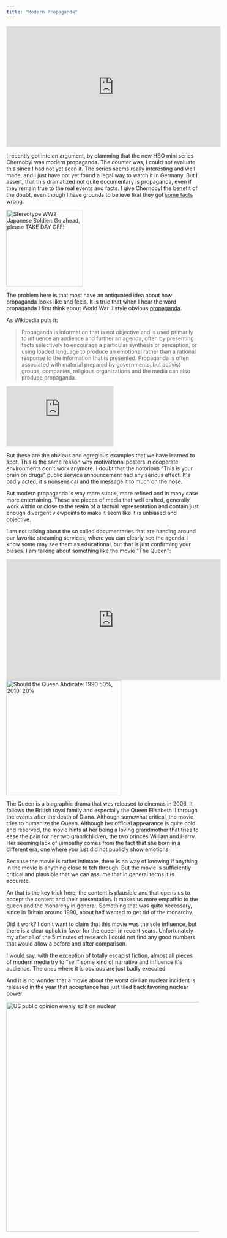 ```yaml
---
title: "Modern Propaganda"
---
```


<div class="center">
<iframe width="560" height="315" src="https://www.youtube-nocookie.com/embed/s9APLXM9Ei8" frameborder="0" allow="accelerometer; autoplay; encrypted-media; gyroscope; picture-in-picture" allowfullscreen></iframe>
</div>

I recently got into an argument, by clamming that the new HBO mini series 
Chernobyl was modern propaganda. The counter was, I could not evaluate this
since I had not yet seen it. The series seems really interesting and well made,
and I just have not yet found a legal way to watch it in Germany.
But I assert, that this dramatized not quite documentary is propaganda, even 
if they remain true to the real events and facts. I give Chernobyl the benefit 
of the doubt, even though I have grounds to believe that they 
got [some facts wrong][1]. 

<!--more-->

<div class="pull-right">
<img src="https://upload.wikimedia.org/wikipedia/commons/a/a2/AntiJapanesePropagandaTakeDayOff.png" alt="Stereotype WW2 Japanese Soldier: Go ahead, please TAKE DAY OFF!" title="All it took to win the war was turning up at work." width="200" />
</div>

The problem here is that most have an antiquated idea about how propaganda
looks like and feels. It is true that when I hear the word propaganda I first 
think about World War II style obvious [propaganda][4]. 

As Wikipedia puts it:

> Propaganda is information that is not objective and is used primarily to 
> influence an audience and further an agenda, often by presenting facts 
> selectively to encourage a particular synthesis or perception, or using 
> loaded language to produce an emotional rather than a rational response to 
> the information that is presented. Propaganda is often associated with 
> material prepared by governments, but activist groups, companies, religious 
> organizations and the media can also produce propaganda.

<div class="pull-left">
<iframe width="280" height="158" src="https://www.youtube-nocookie.com/embed/GOnENVylxPI" frameborder="0" allow="accelerometer; autoplay; encrypted-media; gyroscope; picture-in-picture" allowfullscreen></iframe>
</div>

But these are the obvious and egregious examples that we have learned to spot. 
This is the same reason why motivational posters in cooperate environments
don't work anymore. I doubt that the notorious "This is your brain on drugs" 
public service announcement had any serious effect. It's badly acted, it's 
nonsensical and the message it to much on the nose. 

But modern propaganda is way more subtle, more refined and in many case more 
entertaining. These are pieces of media that well crafted, generally work
within or close to the realm of a factual representation and contain just 
enough divergent viewpoints to make it seem like it is unbiased and objective.

I am not talking about the so called documentaries that are handing around 
our favorite streaming services, where you can clearly see the agenda. I know
some may see them as educational, but that is just confirming your biases.
I am talking about something like the movie "The Queen":

<div class="center">
<iframe width="560" height="315" src="https://www.youtube-nocookie.com/embed/mqL42sjb96I" frameborder="0" allow="accelerometer; autoplay; encrypted-media; gyroscope; picture-in-picture" allowfullscreen></iframe>
</div>

<div class="pull-left">
<a href="https://www.theweek.co.uk/55612/will-prince-charles-ever-be-king">
<img src="https://cdn2.theweek.co.uk/sites/theweek/files/2016/04/160420_queen_graphic_0.jpg" alt="Should the Queen Abdicate: 1990 50%, 2010: 20%" title="Are you sure that is not the age of the queen?" width="300">
</a>
</div>

The Queen is a biographic drama that was released to cinemas in 2006. It follows
the British royal family and especially the Queen Elisabeth II through the 
events after the death of Diana. Although somewhat critical, the movie tries to 
humanize the Queen. Although her official appearance is quite cold and reserved,
the movie hints at her being a loving grandmother that tries to ease the pain
for her two grandchildren, the two princes William and Harry. Her seeming lack of
\empathy comes from the fact that she born in a different era, one where 
you just did not publicly show emotions.

Because the movie is rather intimate, there is no way of knowing if anything in 
the movie is anything close to teh through. But the movie is sufficiently 
critical and plausible that we can assume that in general terms it is accurate. 

An that is the key trick here, the content is plausible and that opens us to 
accept the content and their presentation. It makes us more empathic to the
queen and the monarchy in general. Something that was quite necessary, since
in Britain around 1990, about half wanted to get rid of the monarchy. 

Did it work? I don't want to claim that this movie was the sole influence, but
there is a clear uptick in favor for the queen in recent years. Unfortunately 
my after all of the 5 minutes of research I could not find any good numbers 
that would allow a before and after comparison. 

I would say, with the exception of totally escapist fiction, almost all pieces 
of modern media try to "sell" some kind of narrative and influence it's 
audience. The ones where it is obvious are just badly executed. 

And it is no wonder that a movie about the worst civilian nuclear incident is 
released in the year that acceptance has just tiled back favoring nuclear power.

<div class="center">
<a href="http://world-nuclear-news.org/Articles/US-public-opinion-evenly-split-on-nuclear">
<img src="http://world-nuclear-news.org/BlankSiteASPX/media/WNNImported/mainimagelibrary/charts%20and%20graphs/Gallup-poll-chart-March-2019-(Gallup).jpg?ext=.jpg" alt="US public opinion evenly split on nuclear" title="If you are serious about climate change, you kind of need to invest into generation 4 nuclear in the short term." width="600">
</a>
</div>

[1]: https://www.youtube.com/watch?v=SsdLDFtbdrA
[4]: https://en.wikipedia.org/wiki/Propaganda